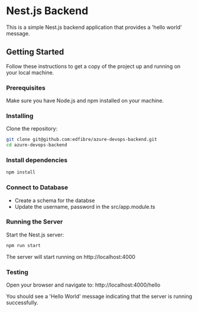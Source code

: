 # Nest.js Backend

This is a simple Nest.js backend application that provides a 'hello world' message.

## Getting Started

Follow these instructions to get a copy of the project up and running on your local machine.

### Prerequisites

Make sure you have Node.js and npm installed on your machine.

### Installing

Clone the repository:

```bash
git clone git@github.com:edfibre/azure-devops-backend.git
cd azure-devops-backend
```

### Install dependencies

```bash
npm install
```

### Connect to Database

- Create a schema for the databse
- Update the username, password in the src/app.module.ts

### Running the Server

Start the Nest.js server:

```bash
npm run start
```

The server will start running on http://localhost:4000


### Testing
Open your browser and navigate to:
http://localhost:4000/hello

You should see a 'Hello World' message indicating that the server is running successfully.
